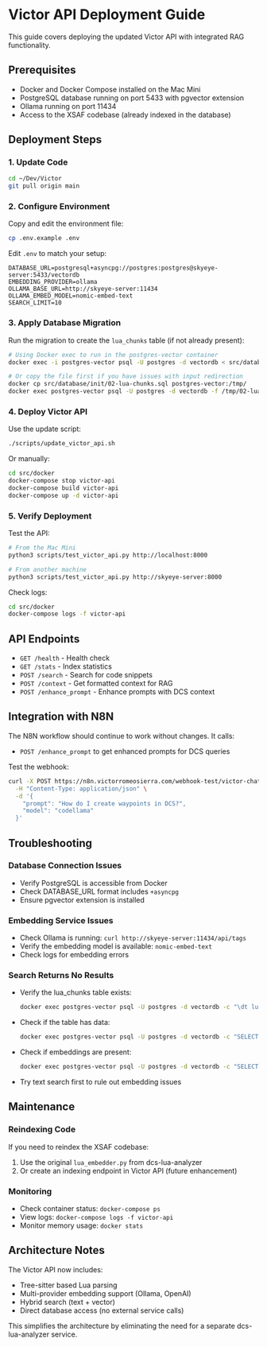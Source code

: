 # Victor API Deployment Guide

This guide covers deploying the updated Victor API with integrated RAG functionality.

## Prerequisites

- Docker and Docker Compose installed on the Mac Mini
- PostgreSQL database running on port 5433 with pgvector extension
- Ollama running on port 11434
- Access to the XSAF codebase (already indexed in the database)

## Deployment Steps

### 1. Update Code

```bash
cd ~/Dev/Victor
git pull origin main
```

### 2. Configure Environment

Copy and edit the environment file:
```bash
cp .env.example .env
```

Edit `.env` to match your setup:
```env
DATABASE_URL=postgresql+asyncpg://postgres:postgres@skyeye-server:5433/vectordb
EMBEDDING_PROVIDER=ollama
OLLAMA_BASE_URL=http://skyeye-server:11434
OLLAMA_EMBED_MODEL=nomic-embed-text
SEARCH_LIMIT=10
```

### 3. Apply Database Migration

Run the migration to create the `lua_chunks` table (if not already present):
```bash
# Using Docker exec to run in the postgres-vector container
docker exec -i postgres-vector psql -U postgres -d vectordb < src/database/init/02-lua-chunks.sql

# Or copy the file first if you have issues with input redirection
docker cp src/database/init/02-lua-chunks.sql postgres-vector:/tmp/
docker exec postgres-vector psql -U postgres -d vectordb -f /tmp/02-lua-chunks.sql
```

### 4. Deploy Victor API

Use the update script:
```bash
./scripts/update_victor_api.sh
```

Or manually:
```bash
cd src/docker
docker-compose stop victor-api
docker-compose build victor-api
docker-compose up -d victor-api
```

### 5. Verify Deployment

Test the API:
```bash
# From the Mac Mini
python3 scripts/test_victor_api.py http://localhost:8000

# From another machine
python3 scripts/test_victor_api.py http://skyeye-server:8000
```

Check logs:
```bash
cd src/docker
docker-compose logs -f victor-api
```

## API Endpoints

- `GET /health` - Health check
- `GET /stats` - Index statistics
- `POST /search` - Search for code snippets
- `POST /context` - Get formatted context for RAG
- `POST /enhance_prompt` - Enhance prompts with DCS context

## Integration with N8N

The N8N workflow should continue to work without changes. It calls:
- `POST /enhance_prompt` to get enhanced prompts for DCS queries

Test the webhook:
```bash
curl -X POST https://n8n.victorromeosierra.com/webhook-test/victor-chat \
  -H "Content-Type: application/json" \
  -d '{
    "prompt": "How do I create waypoints in DCS?",
    "model": "codellama"
  }'
```

## Troubleshooting

### Database Connection Issues
- Verify PostgreSQL is accessible from Docker
- Check DATABASE_URL format includes `+asyncpg`
- Ensure pgvector extension is installed

### Embedding Service Issues
- Check Ollama is running: `curl http://skyeye-server:11434/api/tags`
- Verify the embedding model is available: `nomic-embed-text`
- Check logs for embedding errors

### Search Returns No Results
- Verify the lua_chunks table exists:
  ```bash
  docker exec postgres-vector psql -U postgres -d vectordb -c "\dt lua_chunks"
  ```
- Check if the table has data:
  ```bash
  docker exec postgres-vector psql -U postgres -d vectordb -c "SELECT COUNT(*) FROM lua_chunks;"
  ```
- Check if embeddings are present:
  ```bash
  docker exec postgres-vector psql -U postgres -d vectordb -c "SELECT COUNT(*) FROM lua_chunks WHERE embedding IS NOT NULL;"
  ```
- Try text search first to rule out embedding issues

## Maintenance

### Reindexing Code
If you need to reindex the XSAF codebase:
1. Use the original `lua_embedder.py` from dcs-lua-analyzer
2. Or create an indexing endpoint in Victor API (future enhancement)

### Monitoring
- Check container status: `docker-compose ps`
- View logs: `docker-compose logs -f victor-api`
- Monitor memory usage: `docker stats`

## Architecture Notes

The Victor API now includes:
- Tree-sitter based Lua parsing
- Multi-provider embedding support (Ollama, OpenAI)
- Hybrid search (text + vector)
- Direct database access (no external service calls)

This simplifies the architecture by eliminating the need for a separate dcs-lua-analyzer service.